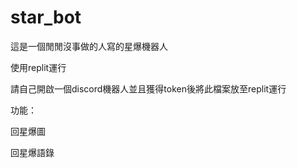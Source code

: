 # star_bot

這是一個閒閒沒事做的人寫的星爆機器人

使用replit運行

請自己開啟一個discord機器人並且獲得token後將此檔案放至replit運行


功能：

回星爆圖

回星爆語錄
